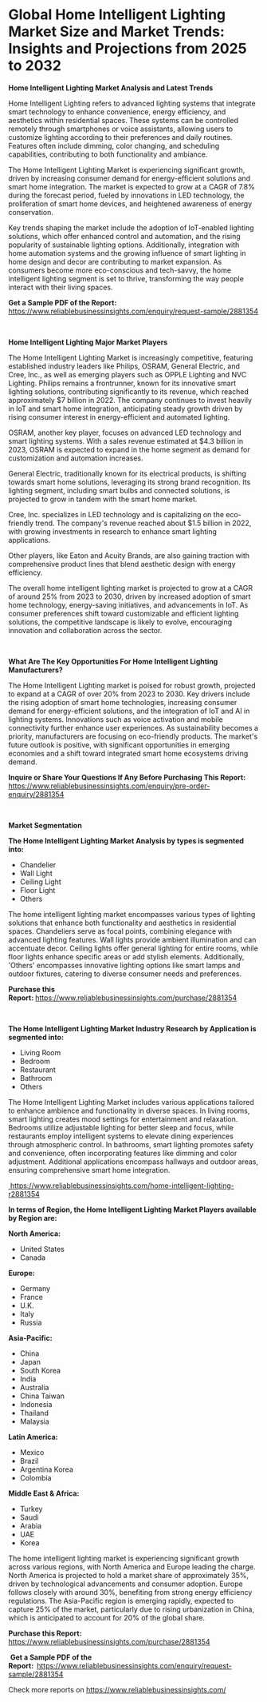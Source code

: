 <p><h1>Global Home Intelligent Lighting Market Size and Market Trends: Insights and Projections from 2025 to 2032</h1></p><p><strong>Home Intelligent Lighting Market Analysis and Latest Trends</strong></p>
<p><p>Home Intelligent Lighting refers to advanced lighting systems that integrate smart technology to enhance convenience, energy efficiency, and aesthetics within residential spaces. These systems can be controlled remotely through smartphones or voice assistants, allowing users to customize lighting according to their preferences and daily routines. Features often include dimming, color changing, and scheduling capabilities, contributing to both functionality and ambiance.</p><p>The Home Intelligent Lighting Market is experiencing significant growth, driven by increasing consumer demand for energy-efficient solutions and smart home integration. The market is expected to grow at a CAGR of 7.8% during the forecast period, fueled by innovations in LED technology, the proliferation of smart home devices, and heightened awareness of energy conservation.</p><p>Key trends shaping the market include the adoption of IoT-enabled lighting solutions, which offer enhanced control and automation, and the rising popularity of sustainable lighting options. Additionally, integration with home automation systems and the growing influence of smart lighting in home design and decor are contributing to market expansion. As consumers become more eco-conscious and tech-savvy, the home intelligent lighting segment is set to thrive, transforming the way people interact with their living spaces.</p></p>
<p><strong>Get a Sample PDF of the Report:&nbsp;</strong> <a href="https://www.reliablebusinessinsights.com/enquiry/request-sample/2881354?utm_campaign=3079&utm_medium=2&utm_source=Github&utm_content=ia&utm_term=12032025&utm_id=home-intelligent-lighting">https://www.reliablebusinessinsights.com/enquiry/request-sample/2881354</a></p>
<p>&nbsp;</p>
<p><strong>Home Intelligent Lighting Major Market Players</strong></p>
<p><p>The Home Intelligent Lighting Market is increasingly competitive, featuring established industry leaders like Philips, OSRAM, General Electric, and Cree, Inc., as well as emerging players such as OPPLE Lighting and NVC Lighting. Philips remains a frontrunner, known for its innovative smart lighting solutions, contributing significantly to its revenue, which reached approximately $7 billion in 2022. The company continues to invest heavily in IoT and smart home integration, anticipating steady growth driven by rising consumer interest in energy-efficient and automated lighting.</p><p>OSRAM, another key player, focuses on advanced LED technology and smart lighting systems. With a sales revenue estimated at $4.3 billion in 2023, OSRAM is expected to expand in the home segment as demand for customization and automation increases.</p><p>General Electric, traditionally known for its electrical products, is shifting towards smart home solutions, leveraging its strong brand recognition. Its lighting segment, including smart bulbs and connected solutions, is projected to grow in tandem with the smart home market.</p><p>Cree, Inc. specializes in LED technology and is capitalizing on the eco-friendly trend. The company's revenue reached about $1.5 billion in 2022, with growing investments in research to enhance smart lighting applications.</p><p>Other players, like Eaton and Acuity Brands, are also gaining traction with comprehensive product lines that blend aesthetic design with energy efficiency.</p><p>The overall home intelligent lighting market is projected to grow at a CAGR of around 25% from 2023 to 2030, driven by increased adoption of smart home technology, energy-saving initiatives, and advancements in IoT. As consumer preferences shift toward customizable and efficient lighting solutions, the competitive landscape is likely to evolve, encouraging innovation and collaboration across the sector.</p></p>
<p>&nbsp;</p>
<p><strong>What Are The Key Opportunities For Home Intelligent Lighting Manufacturers?</strong></p>
<p><p>The Home Intelligent Lighting market is poised for robust growth, projected to expand at a CAGR of over 20% from 2023 to 2030. Key drivers include the rising adoption of smart home technologies, increasing consumer demand for energy-efficient solutions, and the integration of IoT and AI in lighting systems. Innovations such as voice activation and mobile connectivity further enhance user experiences. As sustainability becomes a priority, manufacturers are focusing on eco-friendly products. The market's future outlook is positive, with significant opportunities in emerging economies and a shift toward integrated smart home ecosystems driving demand.</p></p>
<p><strong>Inquire or Share Your Questions If Any Before Purchasing This Report:</strong> <a href="https://www.reliablebusinessinsights.com/enquiry/pre-order-enquiry/2881354?utm_campaign=3079&utm_medium=2&utm_source=Github&utm_content=ia&utm_term=12032025&utm_id=home-intelligent-lighting">https://www.reliablebusinessinsights.com/enquiry/pre-order-enquiry/2881354</a></p>
<p>&nbsp;</p>
<p><strong>Market Segmentation</strong></p>
<p><strong>The Home Intelligent Lighting Market Analysis by types is segmented into:</strong></p>
<p><ul><li>Chandelier</li><li>Wall Light</li><li>Ceiling Light</li><li>Floor Light</li><li>Others</li></ul></p>
<p><p>The home intelligent lighting market encompasses various types of lighting solutions that enhance both functionality and aesthetics in residential spaces. Chandeliers serve as focal points, combining elegance with advanced lighting features. Wall lights provide ambient illumination and can accentuate decor. Ceiling lights offer general lighting for entire rooms, while floor lights enhance specific areas or add stylish elements. Additionally, 'Others' encompasses innovative lighting options like smart lamps and outdoor fixtures, catering to diverse consumer needs and preferences.</p></p>
<p><strong>Purchase this Report:&nbsp;</strong><a href="https://www.reliablebusinessinsights.com/purchase/2881354?utm_campaign=3079&utm_medium=2&utm_source=Github&utm_content=ia&utm_term=12032025&utm_id=home-intelligent-lighting">https://www.reliablebusinessinsights.com/purchase/2881354</a></p>
<p>&nbsp;</p>
<p><strong>The Home Intelligent Lighting Market Industry Research by Application is segmented into:</strong></p>
<p><ul><li>Living Room</li><li>Bedroom</li><li>Restaurant</li><li>Bathroom</li><li>Others</li></ul></p>
<p><p>The Home Intelligent Lighting Market includes various applications tailored to enhance ambience and functionality in diverse spaces. In living rooms, smart lighting creates mood settings for entertainment and relaxation. Bedrooms utilize adjustable lighting for better sleep and focus, while restaurants employ intelligent systems to elevate dining experiences through atmospheric control. In bathrooms, smart lighting promotes safety and convenience, often incorporating features like dimming and color adjustment. Additional applications encompass hallways and outdoor areas, ensuring comprehensive smart home integration.</p></p>
<p><a href="https://www.reliablebusinessinsights.com/home-intelligent-lighting-r2881354?utm_campaign=3079&utm_medium=2&utm_source=Github&utm_content=ia&utm_term=12032025&utm_id=home-intelligent-lighting">&nbsp;https://www.reliablebusinessinsights.com/home-intelligent-lighting-r2881354</a></p>
<p><strong>In terms of Region, the Home Intelligent Lighting Market Players available by Region are:</strong></p>
<p>
    <p> <strong> North America: </strong>
        <ul>
            <li>United States</li>
            <li>Canada</li>
        </ul>
        </p> 
    <p> <strong> Europe: </strong>
        <ul>
            <li>Germany</li>
            <li>France</li>
            <li>U.K.</li>
            <li>Italy</li>
            <li>Russia</li>
        </ul>
        </p> 
    <p> <strong> Asia-Pacific: </strong>
        <ul>
            <li>China</li>
            <li>Japan</li>
            <li>South Korea</li>
            <li>India</li>
            <li>Australia</li>
            <li>China Taiwan</li>
            <li>Indonesia</li>
            <li>Thailand</li>
            <li>Malaysia</li>
        </ul>
        </p> 
    <p> <strong> Latin America: </strong>
        <ul>
            <li>Mexico</li>
            <li>Brazil</li>
            <li>Argentina Korea</li>
            <li>Colombia</li>
        </ul>
        </p> 
    <p> <strong> Middle East & Africa: </strong>
        <ul>
            <li>Turkey</li>
            <li>Saudi</li>
            <li>Arabia</li>
            <li>UAE</li>
            <li>Korea</li>
        </ul>
    </p>
    </p>
<p><p>The home intelligent lighting market is experiencing significant growth across various regions, with North America and Europe leading the charge. North America is projected to hold a market share of approximately 35%, driven by technological advancements and consumer adoption. Europe follows closely with around 30%, benefiting from strong energy efficiency regulations. The Asia-Pacific region is emerging rapidly, expected to capture 25% of the market, particularly due to rising urbanization in China, which is anticipated to account for 20% of the global share.</p></p>
<p><strong>Purchase this Report: </strong><a href="https://www.reliablebusinessinsights.com/purchase/2881354?utm_campaign=3079&utm_medium=2&utm_source=Github&utm_content=ia&utm_term=12032025&utm_id=home-intelligent-lighting">https://www.reliablebusinessinsights.com/purchase/2881354</a></p>
<p>&nbsp;<strong>Get a Sample PDF of the Report:&nbsp;&nbsp;</strong><a href="https://www.reliablebusinessinsights.com/enquiry/request-sample/2881354?utm_campaign=3079&utm_medium=2&utm_source=Github&utm_content=ia&utm_term=12032025&utm_id=home-intelligent-lighting">https://www.reliablebusinessinsights.com/enquiry/request-sample/2881354</a></p>
<p><strong></strong></p>
<p>Check more reports on <a href="https://www.reliablebusinessinsights.com/?utm_campaign=3079&utm_medium=2&utm_source=Github&utm_content=ia&utm_term=12032025&utm_id=home-intelligent-lighting">https://www.reliablebusinessinsights.com/</a></p>